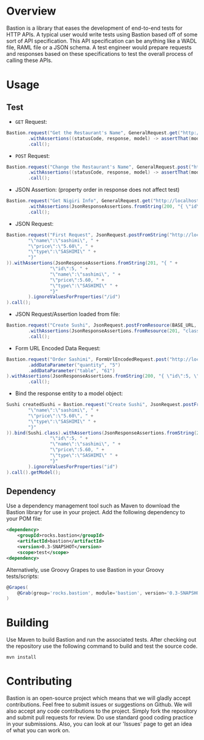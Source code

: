# Overview

Bastion is a library that eases the development of end-to-end tests for HTTP APIs. A typical user would write 
tests using Bastion based off of some sort of API specification. This API specification can be anything like a 
WADL file, RAML file or a JSON schema. A test engineer would prepare requests and responses based on these specifications 
to test the overall process of calling these APIs.

# Usage

## Test

* `GET` Request:
```java
Bastion.request("Get the Restaurant's Name", GeneralRequest.get("http://localhost:9876/restaurant"))
        .withAssertions((statusCode, response, model) -> assertThat(model).isEqualTo("The Sushi Parlour"))
        .call();
```

* `POST` Request:
```java
Bastion.request("Change the Restaurant's Name", GeneralRequest.post("http://localhost:9876/restaurant", "The Fish Parlour"))
        .withAssertions((statusCode, response, model) -> assertThat(model).isEqualTo("The Fish Parlour"))
        .call();
```

* JSON Assertion: (property order in response does not affect test)
```java
Bastion.request("Get Nigiri Info", GeneralRequest.get("http://localhost:9876/nigiri"))
        .withAssertions(JsonResponseAssertions.fromString(200, "{ \"id\":5, \"name\":\"Salmon Nigiri\", \"price\":23.55 }"))
        .call();
```

* JSON Request:
```java
Bastion.request("First Request", JsonRequest.postFromString("http://localhost:9876/sushi", "{ " +
        "\"name\":\"sashimi\", " +
        "\"price\":\"5.60\", " +
        "\"type\":\"SASHIMI\" " +
        "}"
)).withAssertions(JsonResponseAssertions.fromString(201, "{ " +
                "\"id\":5, " +
                "\"name\":\"sashimi\", " +
                "\"price\":5.60, " +
                "\"type\":\"SASHIMI\" " +
                "}"
        ).ignoreValuesForProperties("/id")
).call();
```

* JSON Request/Assertion loaded from file:
```java
Bastion.request("Create Sushi", JsonRequest.postFromResource(BASE_URL, "classpath:/json/create_sushi_request.json"))
        .withAssertions(JsonResponseAssertions.fromResource(201, "classpath:/json/create_sushi_response.json").ignoreValuesForProperties("/id"))
        .call();
```

* Form URL Encoded Data Request:
```java
Bastion.request("Order Sashimi", FormUrlEncodedRequest.post("http://localhost:9876/sashimi")
        .addDataParameter("quantity", "5")
        .addDataParameter("table", "61")
).withAssertions(JsonResponseAssertions.fromString(200, "{ \"id\":5, \"name\":\"Sashimi\", \"price\":5.95 }"))
        .call();
```

* Bind the response entity to a model object:
```java
Sushi createdSushi = Bastion.request("Create Sushi", JsonRequest.postFromString("http://localhost:9876/sushi", "{ " +
        "\"name\":\"sashimi\", " +
        "\"price\":\"5.60\", " +
        "\"type\":\"SASHIMI\" " +
        "}"
)).bind(Sushi.class).withAssertions(JsonResponseAssertions.fromString(201, "{ " +
                "\"id\":5, " +
                "\"name\":\"sashimi\", " +
                "\"price\":5.60, " +
                "\"type\":\"SASHIMI\" " +
                "}"
        ).ignoreValuesForProperties("id")
).call().getModel();
``` 

## Dependency

Use a dependency management tool such as Maven to download the Bastion library for use in your project. Add the following
dependency to your POM file:
```xml
<dependency>
    <groupId>rocks.bastion</groupId>
    <artifactId>bastion</artifactId>
    <version>0.3-SNAPSHOT</version>
    <scope>test</scope>
<dependency>
```

Alternatively, use Groovy Grapes to use Bastion in your Groovy tests/scripts:
```groovy
@Grapes(
    @Grab(group='rocks.bastion', module='bastion', version='0.3-SNAPSHOT')
)
```

# Building

Use Maven to build Bastion and run the associated tests. After checking out the repository 
use the following command to build and test the source code.

    mvn install

# Contributing

Bastion is an open-source project which means that we will gladly accept contributions. Feel free
to submit issues or suggestions on Github. We will also accept any code contributions to the project.
Simply fork the repository and submit pull requests for review. Do use standard good coding practice 
in your submissions. Also, you can look at our 'Issues' page to get an idea of what you can work on.
